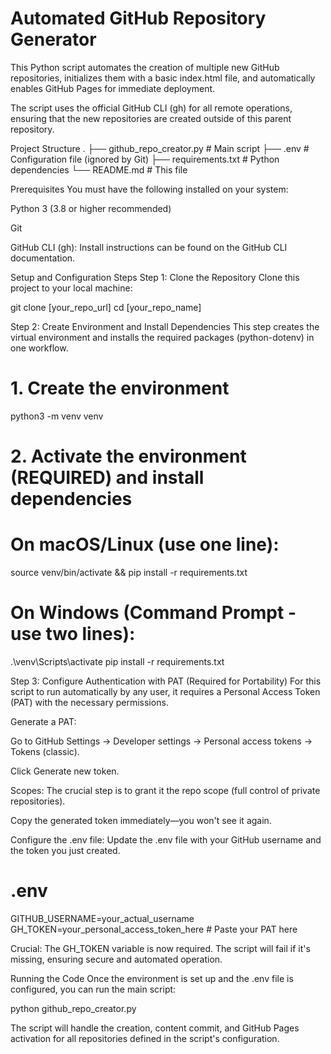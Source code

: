 # Automated GitHub Repository Generator
This Python script automates the creation of multiple new GitHub repositories, initializes them with a basic index.html file, and automatically enables GitHub Pages for immediate deployment.

The script uses the official GitHub CLI (gh) for all remote operations, ensuring that the new repositories are created outside of this parent repository.

Project Structure
.
├── github_repo_creator.py  # Main script
├── .env                    # Configuration file (ignored by Git)
├── requirements.txt        # Python dependencies
└── README.md               # This file


Prerequisites
You must have the following installed on your system:

Python 3 (3.8 or higher recommended)

Git

GitHub CLI (gh): Install instructions can be found on the GitHub CLI documentation.

Setup and Configuration Steps
Step 1: Clone the Repository
Clone this project to your local machine:

git clone [your_repo_url]
cd [your_repo_name]


Step 2: Create Environment and Install Dependencies
This step creates the virtual environment and installs the required packages (python-dotenv) in one workflow.

# 1. Create the environment
python3 -m venv venv

# 2. Activate the environment (REQUIRED) and install dependencies
# On macOS/Linux (use one line):
source venv/bin/activate && pip install -r requirements.txt

# On Windows (Command Prompt - use two lines):
.\venv\Scripts\activate
pip install -r requirements.txt

Step 3: Configure Authentication with PAT (Required for Portability)
For this script to run automatically by any user, it requires a Personal Access Token (PAT) with the necessary permissions.

Generate a PAT:

Go to GitHub Settings → Developer settings → Personal access tokens → Tokens (classic).

Click Generate new token.

Scopes: The crucial step is to grant it the repo scope (full control of private repositories).

Copy the generated token immediately—you won't see it again.

Configure the .env file:
Update the .env file with your GitHub username and the token you just created.

# .env
GITHUB_USERNAME=your_actual_username
GH_TOKEN=your_personal_access_token_here  # Paste your PAT here


Crucial: The GH_TOKEN variable is now required. The script will fail if it's missing, ensuring secure and automated operation.

Running the Code
Once the environment is set up and the .env file is configured, you can run the main script:

python github_repo_creator.py


The script will handle the creation, content commit, and GitHub Pages activation for all repositories defined in the script's configuration.